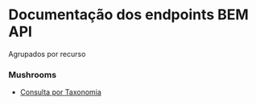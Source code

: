 # Documentação dos endpoints BEM API
Agrupados por recurso


### Mushrooms
*   [Consulta por Taxonomia](./fungi/getByTaxonomy.md)